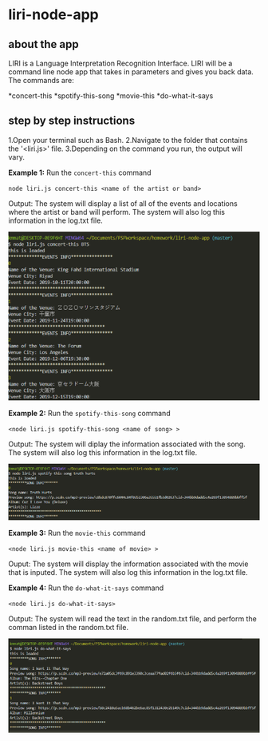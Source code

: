 # liri-node-app

## about the app

LIRI is a Language Interpretation Recognition Interface. LIRI will be a command line node app that takes in parameters and gives you back data. The commands are:

*concert-this
*spotify-this-song
*movie-this
*do-what-it-says

## step by step instructions

1.Open your terminal such as Bash. 
2.Navigate to the folder that contains the '<liri.js>' file.
3.Depending on the command you run, the output will vary. 

**Example 1:** Run the `concert-this` command 

`node liri.js concert-this <name of the artist or band>`

Output: The system will display a list of all of the events and locations where the artist or band will perform. The system will also log this information in the log.txt file. 

![Image of Concert-This](/screenshots/concert-this.png)

**Example 2:** Run the `spotify-this-song` command

 `<node liri.js spotify-this-song <name of song> >`

Output: The system will diplay the information associated with the song. The system will also log this information in the log.txt file. 

![Image of Spotify-This-Song](/screenshots/spotify-this-song.png)

**Example 3:** Run the `movie-this` command

`<node liri.js movie-this <name of movie> >`

Ouput: The system will display the information associated with the movie that is inputed. The system will also log this information in the log.txt file. 

**Example 4:** Run the `do-what-it-says` command

`<node liri.js do-what-it-says>`

Output: The system will read the text in the random.txt file, and perform the comman listed in the random.txt file.

![Image of Do-What-It-Says](/screenshots/do-what-it-says.png)
